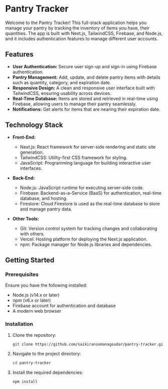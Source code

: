 # Pantry Tracker

Welcome to the Pantry Tracker! This full-stack application helps you manage your pantry by tracking the inventory of items you have, their quantities. The app is built with Next.js, TailwindCSS, Firebase, and Node.js, and it includes authentication features to manage different user accounts.

## Features

- **User Authentication:** Secure user sign-up and sign-in using Firebase authentication.
- **Pantry Management:** Add, update, and delete pantry items with details such as quantity, category, and expiration date.
- **Responsive Design:** A clean and responsive user interface built with TailwindCSS, ensuring usability across devices.
- **Real-Time Database:** Items are stored and retrieved in real-time using Firebase, allowing users to manage their pantry seamlessly.
- **Notifications:** Get alerts for items that are nearing their expiration date.

## Technology Stack

- **Front-End:**
  - Next.js: React framework for server-side rendering and static site generation.
  - TailwindCSS: Utility-first CSS framework for styling.
  - JavaScript: Programming language for building interactive user interfaces.

- **Back-End:**
  - Node.js: JavaScript runtime for executing server-side code.
  - Firebase: Backend-as-a-Service (BaaS) for authentication, real-time database, and hosting.
  - Firestore: Cloud Firestore is used as the real-time database to store and manage pantry data.

- **Other Tools:**
  - Git: Version control system for tracking changes and collaborating with others.
  - Vercel: Hosting platform for deploying the Next.js application.
  - npm: Package manager for Node.js libraries and dependencies.

## Getting Started

### Prerequisites

Ensure you have the following installed:

- Node.js (v14.x or later)
- npm (v6.x or later)
- Firebase account for authentication and database
- A modern web browser

### Installation

1. Clone the repository:

   ```bash
   git clone https://github.com/saikiransomanagoudar/pantry-tracker.git


2. Navigate to the project directory:

   ```bash
   cd pantry-tracker

3. Install the required dependencies:

   ```bash
   npm install

